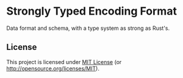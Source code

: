 # Strongly Typed Encoding Format

Data format and schema, with a type system as strong as Rust's.

## License

This project is licensed under [MIT License](LICENSE.md) (or <http://opensource.org/licenses/MIT>).
